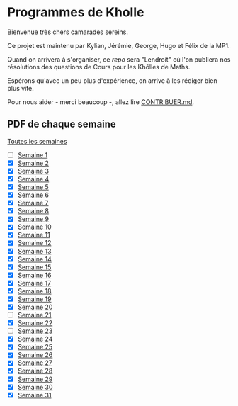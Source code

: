 # Programmes de Kholle

Bienvenue très chers camarades sereins.

Ce projet est maintenu par Kylian, Jérémie, George, Hugo et Félix de la MP1.

Quand on arrivera à s'organiser, ce _repo_ sera "Lendroit" où l'on publiera nos résolutions des questions de Cours pour les Khôlles de Maths.

Espérons qu'avec un peu plus d'expérience, on arrive à les rédiger bien plus vite.

Pour nous aider - merci beaucoup -, allez lire [CONTRIBUER.md](CONTRIBUER.md).

## PDF de chaque semaine

[Toutes les semaines](Khôlles_Mathématiques.pdf)

- [ ] [Semaine 1](Sem_01/Kholle_S01.pdf)
- [x] [Semaine 2](Sem_02/Kholle_S02.pdf)
- [x] [Semaine 3](Sem_03/Kholle_S03.pdf)
- [x] [Semaine 4](Sem_04/Kholle_S04.pdf)
- [x] [Semaine 5](Sem_05/Kholle_S05.pdf)
- [x] [Semaine 6](Sem_06/Kholle_S06.pdf)
- [x] [Semaine 7](Sem_07/Kholle_S07.pdf)
- [x] [Semaine 8](Sem_08/Kholle_S08.pdf)
- [x] [Semaine 9](Sem_09/Kholle_S09.pdf)
- [x] [Semaine 10](Sem_10/Kholle_S10.pdf)
- [x] [Semaine 11](Sem_11/Kholle_S11.pdf)
- [x] [Semaine 12](Sem_12/Kholle_S12.pdf)
- [x] [Semaine 13](Sem_13/Kholle_S13.pdf)
- [x] [Semaine 14](Sem_14/Kholle_S14.pdf)
- [x] [Semaine 15](Sem_15/Kholle_S15.pdf)
- [x] [Semaine 16](Sem_16/Kholle_S16.pdf)
- [x] [Semaine 17](Sem_17/Kholle_S17.pdf)
- [x] [Semaine 18](Sem_18/Kholle_S18.pdf)
- [x] [Semaine 19](Sem_19/Kholle_S19.pdf)
- [x] [Semaine 20](Sem_20/Kholle_S20.pdf)
- [ ] [Semaine 21](Sem_21/Kholle_S21.pdf)
- [x] [Semaine 22](Sem_22/Kholle_S22.pdf)
- [ ] [Semaine 23](Sem_23/Kholle_S23.pdf)
- [x] [Semaine 24](Sem_24/Kholle_S24.pdf)
- [x] [Semaine 25](Sem_25/Kholle_S25.pdf)
- [x] [Semaine 26](Sem_26/Kholle_S26.pdf)
- [x] [Semaine 27](Sem_27/Kholle_S27.pdf)
- [x] [Semaine 28](Sem_28/Kholle_S28.pdf)
- [x] [Semaine 29](Sem_29/Kholle_S29.pdf)
- [x] [Semaine 30](Sem_30/Kholle_S30.pdf)
- [x] [Semaine 31](Sem_31/Kholle_S31.pdf)
